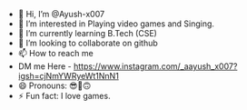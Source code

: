- 👋 Hi, I’m @Ayush-x007
- 👀 I’m interested in Playing video games and Singing.
- 🌱 I’m currently learning B.Tech (CSE)
- 💞️ I’m looking to collaborate on github
- 📫 How to reach me
- DM me Here - https://www.instagram.com/_aayush_x007?igsh=cjNmYWRyeWt1NnN1
- 😄 Pronouns: 😎🤑🙃
- ⚡ Fun fact: I love games.

<!---
Ayush-x007/Ayush-x007 is a ✨ special ✨ repository because its `README.md` (this file) appears on your GitHub profile.
You can click the Preview link to take a look at your changes.
--->

